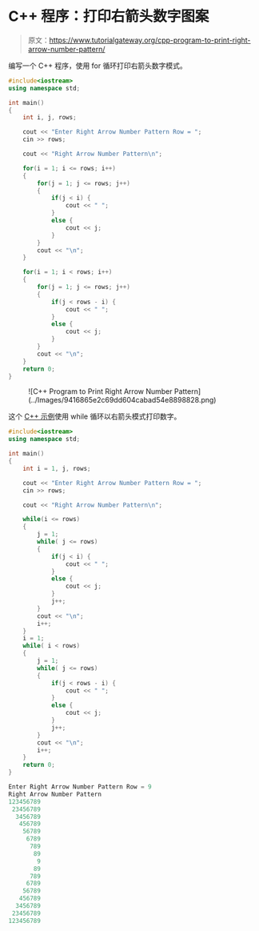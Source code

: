 # C++ 程序：打印右箭头数字图案

> 原文：<https://www.tutorialgateway.org/cpp-program-to-print-right-arrow-number-pattern/>

编写一个 C++ 程序，使用 for 循环打印右箭头数字模式。

```cpp
#include<iostream>
using namespace std;

int main()
{
	int i, j, rows;

    cout << "Enter Right Arrow Number Pattern Row = ";
    cin >> rows;

    cout << "Right Arrow Number Pattern\n"; 

    for(i = 1; i <= rows; i++)
    {
    	for(j = 1; j <= rows; j++)
		{
            if(j < i) {
                cout << " ";
            } 
            else {
                cout << j;
            }    
        }
        cout << "\n";
    }	

    for(i = 1; i < rows; i++)
    {
    	for(j = 1; j <= rows; j++)
		{
            if(j < rows - i) {
                cout << " ";
            } 
            else {
                cout << j;
            }
        }
        cout << "\n";
    }	
 	return 0;
}
```

<figure class="wp-block-image size-large">![C++ Program to Print Right Arrow Number Pattern](../Images/9416865e2c69dd604cabad54e8898828.png)</figure>

这个 [C++ 示例](https://www.tutorialgateway.org/cpp-programs/)使用 while 循环以右箭头模式打印数字。

```cpp
#include<iostream>
using namespace std;

int main()
{
	int i = 1, j, rows;

    cout << "Enter Right Arrow Number Pattern Row = ";
    cin >> rows;

    cout << "Right Arrow Number Pattern\n"; 

    while(i <= rows)
    {
        j = 1;
    	while( j <= rows)
		{
            if(j < i) {
                cout << " ";
            } 
            else {
                cout << j;
            }    
            j++;
        }
        cout << "\n";
        i++;
    }	
    i = 1;
    while( i < rows)
    {
        j = 1;
    	while( j <= rows)
		{
            if(j < rows - i) {
                cout << " ";
            } 
            else {
                cout << j;
            }
            j++;
        }
        cout << "\n";
        i++;
    }	
 	return 0;
}
```

```cpp
Enter Right Arrow Number Pattern Row = 9
Right Arrow Number Pattern
123456789
 23456789
  3456789
   456789
    56789
     6789
      789
       89
        9
       89
      789
     6789
    56789
   456789
  3456789
 23456789
123456789
```